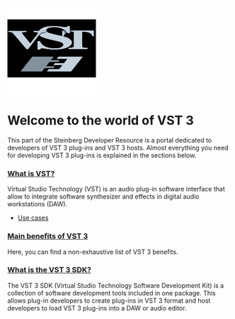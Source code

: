 ![The VST Logo](../resources/VST.png)

# Welcome to the world of VST 3

This part of the Steinberg Developer Resource is a portal dedicated to
developers of VST 3 plug-ins and VST 3 hosts. Almost everything you need
for developing VST 3 plug-ins is explained in the sections below.

### [What is VST?](pages/What+is+VST/index.md)

Virtual Studio Technology (VST) is an audio plug-in software interface
that allow to integrate software synthesizer and effects in digital
audio workstations (DAW).

* [Use cases](pages/What+is+VST/Use+cases.md)

### [Main benefits of VST 3](pages/Main+benefits+of+VST3/index.md)

Here, you can find a non-exhaustive list of VST 3 benefits.

### [What is the VST 3 SDK?](pages/What+is+the+VST+3+SDK/index.md)

The VST 3 SDK (Virtual Studio Technology Software Development Kit) is a
collection of software development tools included in one package. This
allows plug-in developers to create plug-ins in VST 3 format and host
developers to load VST 3 plug-ins into a DAW or audio editor.


